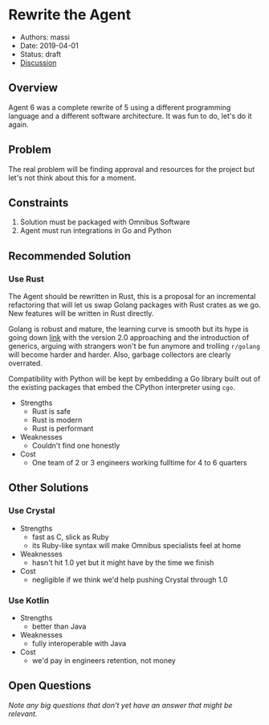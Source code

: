 # Rewrite the Agent

- Authors: massi
- Date: 2019-04-01
- Status: draft
- [Discussion](https://github.com/DataDog/datadog-agent/pull/0)

## Overview

Agent 6 was a complete rewrite of 5 using a different programming language and
a different software architecture. It was fun to do, let's do it again.

## Problem

The real problem will be finding approval and resources for the project but let's
not think about this for a moment.

## Constraints

1. Solution must be packaged with Omnibus Software
2. Agent must run integrations in Go and Python

## Recommended Solution

### Use Rust

The Agent should be rewritten in Rust, this is a proposal for an incremental
refactoring that will let us swap Golang packages with Rust crates as we go.
New features will be written in Rust directly.

Golang is robust and mature, the learning curve is smooth but its hype is going
down [link](https://trends.google.com/trends/explore?date=2016-07-09%202019-01-04&geo=US&q=go) with the version 2.0 approaching and the introduction of generics,
arguing with strangers won't be fun anymore and trolling `r/golang` will become
harder and harder. Also, garbage collectors are clearly overrated.

Compatibility with Python will be kept by embedding a Go library built out of
the existing packages that embed the CPython interpreter using `cgo`.

- Strengths
    - Rust is safe
    - Rust is modern
    - Rust is performant
- Weaknesses
    - Couldn't find one honestly
- Cost
    - One team of 2 or 3 engineers working fulltime for 4 to 6 quarters

## Other Solutions

###  Use Crystal

- Strengths
    - fast as C, slick as Ruby
    - its Ruby-like syntax will make Omnibus specialists feel at home
- Weaknesses
    - hasn't hit 1.0 yet but it might have by the time we finish
- Cost
    - negligible if we think we'd help pushing Crystal through 1.0

###  Use Kotlin

- Strengths
    - better than Java
- Weaknesses
    - fully interoperable with Java
- Cost
    - we'd pay in engineers retention, not money

## Open Questions

*Note any big questions that don’t yet have an answer that might be relevant.*

